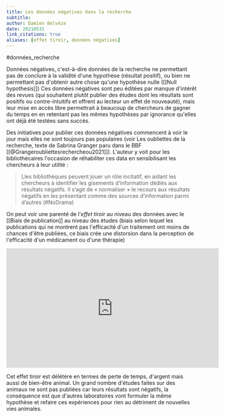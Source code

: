 ```yaml
---
title: Les données négatives dans la recherche
subtitle:
author: Damien Belvèze
date: 20210531
link_citations: true
aliases: [effet tiroir, données négatives]
---
```

#données_recherche 

Données négatives, c'est-à-dire données de la recherche ne permettant pas de conclure à la validité d'une hypothèse (résultat positif), ou bien ne permettant pas d'obtenir autre chose qu'une hypothèse nulle ([[Null hypothesis]])
Ces données négatives sont peu éditées par manque d'intérêt des revues (qui souhaitent plutôt publier des études dont les résultats sont positifs ou contre-intuitifs et offrent au lecteur un effet de nouveauté), mais leur mise en accès libre permettrait à beaucoup de chercheurs de gagner du temps en en retentant pas les mêmes hypothèses par ignorance qu'elles ont déjà été testées sans succès. 

Des initiatives pour publier ces données négatives commencent à voir le jour mais elles ne sont toujours pas populaires (voir Les oubliettes de la recherche, texte de Sabrina Granger paru dans le BBF [[@Grangeroubliettesrechercheou2021]]). L'auteur y voit pour les bibliothécaires l'occasion de réhabiliter ces data en sensibilisant les chercheurs à leur utilité : 

>Lles bibliothèques peuvent jouer un rôle incitatif, en aidant les chercheurs à identifier les gisements d’information dédiés aux résultats négatifs. Il s’agit de « normaliser » le recours aux résultats négatifs en les présentant comme des sources d’information parmi d’autres (#NoDrama)

On peut  voir une parenté de l'*effet tiroir* au niveau des données avec le [[Biais de publication]] au niveau des études (biais selon lequel les publications qui ne montrent pas l'efficacité d'un traitement ont moins de chances d'être publiées, ce biais crée une distorsion dans la perception de l'efficacité d'un médicament ou d'une thérapie)

<iframe width="560" height="315" src="https://www.youtube.com/embed/xyJyfVLTTNM?start=603" title="YouTube video player" frameborder="0" allow="accelerometer; autoplay; clipboard-write; encrypted-media; gyroscope; picture-in-picture" allowfullscreen></iframe>

Cet effet tiroir est délétère en termes de perte de temps, d'argent mais aussi de bien-être animal. Un grand nombre d'études faites sur des animaux ne sont pas publiées car leurs résultats sont négatifs, la conséquence est que d'autres laboratoires vont formuler la même hypothèse et refaire ces expériences pour rien au détriment de nouvelles vies animales.